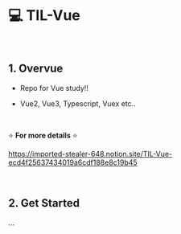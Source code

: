# :computer: TIL-Vue   

<br>

## 1. Overvue

- Repo for Vue study!!

- Vue2, Vue3, Typescript, Vuex etc..

<br>

⭐ **For more details** ⭐

https://imported-stealer-648.notion.site/TIL-Vue-ecd4f25637434019a6cdf188e8c19b45

<br>

## 2. Get Started

...

